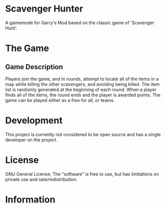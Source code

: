 # Scavenger Hunter

A gamemode for Garry's Mod based on the classic game of 'Scavenger Hunt'.

# The Game

## Game Description

Players join the game, and in rounds, attempt to locate all of the items in a map while killing the other scavengers, and avoiding being killed. The item list is randomly generated at the beginning of each round. When a player finds all of the items, the round ends and the player is awarded points. The game can be played either as a free for all, or teams.

# Development

This project is currently not considered to be open source and has a single developer on the project.

# License

GNU General License; The "software" is free to use, but has limitations on private use and sale/redistribution.

# Information
